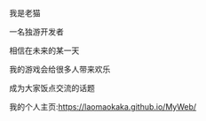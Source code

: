 我是老猫

一名独游开发者

相信在未来的某一天

我的游戏会给很多人带来欢乐

成为大家饭点交流的话题

我的个人主页:https://laomaokaka.github.io/MyWeb/
<!---
LaoMaoKaKa/LaoMaoKaKa is a ✨ special ✨ repository because its `README.md` (this file) appears on your GitHub profile.
You can click the Preview link to take a look at your changes.
--->
